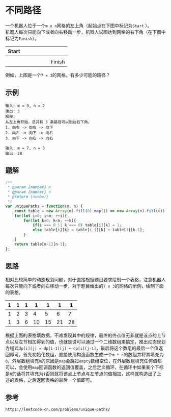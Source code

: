 # 不同路径
一个机器人位于一个`m x n`网格的左上角（起始点在下图中标记为`Start` ）。  
机器人每次只能向下或者向右移动一步，机器人试图达到网格的右下角（在下图中标记为`Finish`）。  


| Start |  | | | | | |
|---|---|---|---|---|---|---|
| | | | | | | |
| | | | | | | Finish |


例如，上图是一个`7 x 3`的网格。有多少可能的路径？

## 示例

```
输入: m = 3, n = 2
输出: 3
解释:
从左上角开始，总共有 3 条路径可以到达右下角。
1. 向右 -> 向右 -> 向下
2. 向右 -> 向下 -> 向右
3. 向下 -> 向右 -> 向右
```

```
输入: m = 7, n = 3
输出: 28
```

## 题解

```javascript
/**
 * @param {number} m
 * @param {number} n
 * @return {number}
 */
var uniquePaths = function(m, n) {
    const table = new Array(m).fill(0).map(() => new Array(n).fill(0));
    for(let i=0; i<m; ++i){
        for(let k=0; k<n; ++k){
            if(i === 0 || k === 0) table[i][k] = 1;
            else table[i][k] = table[i-1][k] + table[i][k-1];
        }
    }
    return table[m-1][n-1];
};
```

## 思路
相对比较简单的动态规划问题，对于直接根据题目要求绘制一个表格，注意机器人每次只能向下或者向右移动一步，对于题目给出的`7 x 3`的网格的示例，绘制下面的表格。

| 1 | 1 | 1 | 1 | 1 | 1 | 1 |
|---|---|---|---|---|---|---|
| 1 | 2 | 3 | 4 | 5 | 6 | 7 |
| 1 | 3 | 6 | 10 | 15 | 21 | 28 |

根据上面的表格填数据，不难发现其中的规律，最终的终点值无非就是该点的上节点以及左节相加得到的值，也就是说可以通过一个二维数组来搞定，推出动态规划方程式`dp[i][j] = dp[i-1][j] + dp[i][j-1]`，最后将这个数组的最后一个值返回即可。首先初始化数组，直接使用构造函数生成一个`m * n`的数组并将其填充为`0`，外层数组填充`0`的原因是`map`会跳过`empty`数组空位，在外层数组填充任何值都可以，会使用`map`回调函数的返回值覆盖，之后定义循环，在循环中如果某个下标是`0`的话将其填充为`1`否则就将该点上节点与左节点的值相加，这样就构造出了上述的表格，之后返回表格的最后一个值即可。




## 参考

```
https://leetcode-cn.com/problems/unique-paths/
```
